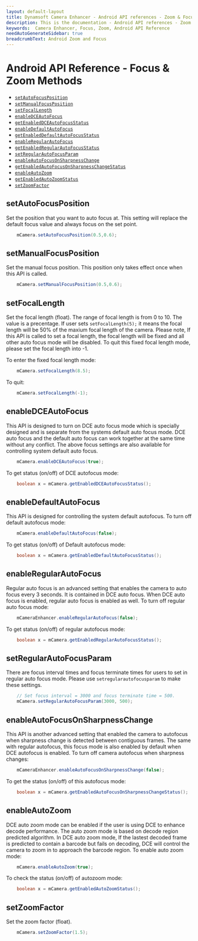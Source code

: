 ```yaml
---
layout: default-layout
title: Dynamsoft Camera Enhancer - Android API references - Zoom & Focus Methods
description: This is the documentation - Android API references - Zoom & Focus Methods page of Dynamsoft Camera Enhancer.
keywords:  Camera Enhancer, Focus, Zoom, Android API Reference
needAutoGenerateSidebar: true
breadcrumbText: Android Zoom and Focus
---
```


# Android API Reference - Focus & Zoom Methods

- [`setAutoFocusPosition`](#setautofocusposition)
- [`setManualFocusPosition`](#setautofocusposition)
- [`setFocalLength`](#setfocallength)
- [`enableDCEAutoFocus`](#enabledceautofocus)
- [`getEnabledDCEAutoFocusStatus`](#enabledceautofocus)
- [`enableDefaultAutoFocus`](#enabledefaultautofocus)
- [`getEnabledDefaultAutoFocusStatus`](#enabledefaultautofocus)
- [`enableRegularAutoFocus`](#enableregularautofocus)
- [`getEnabledRegularAutoFocusStatus`](#enableregularautofocus)
- [`setRegularAutoFocusParam`](#setregularautofocusparam)
- [`enableAutoFocusOnSharpnessChange`](#enableautofocusonsharpnesschange)
- [`getEnabledAutoFocusOnSharpnessChangeStatus`](#enableautofocusonsharpnesschange)
- [`enableAutoZoom`](#enableautozoom)
- [`getEnabledAutoZoomStatus`](#enableautozoom)
- [`setZoomFactor`](#setzoomfactor)

## setAutoFocusPosition

Set the position that you want to auto focus at. This setting will replace the default focus value and always focus on the set point.

```java
    mCamera.setAutoFocusPosition(0.5,0.6);
```

## setManualFocusPosition

Set the manual focus position. This position only takes effect once when this API is called.

```java
    mCamera.setManualFocusPosition(0.5,0.6);
```

## setFocalLength

Set the focal length (float). The range of focal length is from 0 to 10. The value is a precentage. If user sets `setFocalLength(5);` it means the focal length will be 50% of the maxium focal length of the camera. Please note, If this API is called to set a focal length, the focal length will be fixed and all other auto focus mode will be disabled. To quit this fixed focal length mode, please set the focal length into -1.

To enter the fixed focal length mode:

```java
    mCamera.setFocalLength(8.5);
```

To quit:

```java
    mCamera.setFocalLength(-1);
```

## enableDCEAutoFocus

This API is designed to turn on DCE auto focus mode which is specially designed and is separate from the systems default auto focus mode. DCE auto focus and the default auto focus can work together at the same time without any conflict. The above focus settings are also available for controlling system default auto focus.

```java
    mCamera.enableDCEAutoFocus(true);
```

To get status (on/off) of DCE autofocus mode:

```java
    boolean x = mCamera.getEnabledDCEAutoFocusStatus();
```

## enableDefaultAutoFocus

This API is designed for controlling the system default autofocus. To turn off default autofocus mode:

```java
    mCamera.enableDefaultAutoFocus(false);
```

To get status (on/off) of Default autofocus mode:

```java
    boolean x = mCamera.getEnabledDefaultAutoFocusStatus();
```

## enableRegularAutoFocus

Regular auto focus is an advanced setting that enables the camera to auto focus every 3 seconds. It is contained in DCE auto focus. When DCE auto focus is enabled, regular auto focus is enabled as well. To turn off regular auto focus mode:

```java
    mCameraEnhancer.enableRegularAutoFocus(false);
```

To get status (on/off) of regular autofocus mode:

```java
    boolean x = mCamera.getEnabledRegularAutoFocusStatus();
```

## setRegularAutoFocusParam

There are focus interval times and focus terminate times for users to set in regular auto focus mode. Please use `setregularautofocusparam` to make these settings.

```java
    // Set focus interval = 3000 and focus terminate time = 500.
    mCamera.setRegularAutoFocusParam(3000, 500);
```

## enableAutoFocusOnSharpnessChange

This API is another advanced setting that enabled the camera to autofocus when sharpness change is detected between contiguous frames. The same with regular autofocus, this focus mode is also enabled by default when DCE autofocus is enabled. To turn off camera autofocus when sharpness changes:

```java
    mCameraEnhancer.enableAutoFocusOnSharpnessChange(false);
```

To get the status (on/off) of this autofocus mode:

```java
    boolean x = mCamera.getEnabledAutoFocusOnSharpnessChangeStatus();
```

## enableAutoZoom

DCE auto zoom mode can be enabled if the user is using DCE to enhance decode performance. The auto zoom mode is based on decode region predicted algorithm. In DCE auto zoom mode, If the lastest decoded frame is predicted to contain a barcode but fails on decoding, DCE will control the camera to zoom in to approach the barcode region.
To enable auto zoom mode:

```java
    mCamera.enableAutoZoom(true);
```

To check the status (on/off) of autozoom mode:

```java
    boolean x = mCamera.getEnabledAutoZoomStatus();
```

## setZoomFactor

Set the zoom factor (float).

```java
    mCamera.setZoomFactor(1.5);
```
